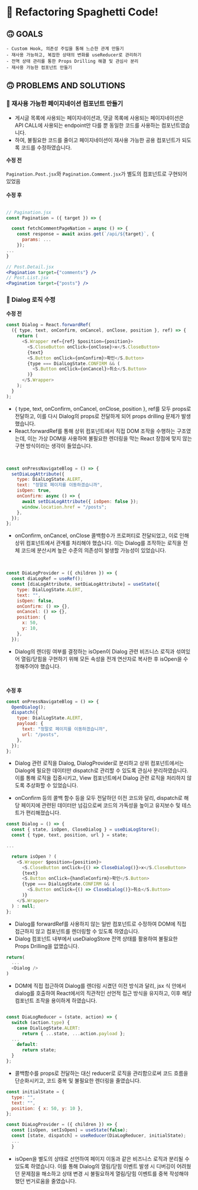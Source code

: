 # 🍝 Refactoring Spaghetti Code!

## 🙃 GOALS

    - Custom Hook, 의존성 주입을 통해 느슨한 관계 만들기
    - 재사용 가능하고, 복잡한 상태의 변화를 useReducer로 관리하기
    - 전역 상태 관리를 통한 Props Drilling 해결 및 관심사 분리
    - 재사용 가능한 컴포넌트 만들기

## 🙃 PROBLEMS AND SOLUTIONS

### 🤖 재사용 가능한 페이지네이션 컴포넌트 만들기

- 게시글 목록에 사용되는 페이지네이션과, 댓글 목록에 사용되는 페이지네이션은 API CALL에 사용되는 endpoint만 다를 뿐 동일한 코드를 사용하는 컴포넌트였습니다.
- 하여, 불필요한 코드를 줄이고 페이지네이션이 재사용 가능한 공용 컴포넌트가 되도록 코드를 수정하였습니다.
  <br/>

**수정 전**
<br/>
<br/>
<code>Pagination.Post.jsx</code>와 <code>Pagination.Comment.jsx</code>가 별도의 컴포넌트로 구현되어 있었음
<br/>
<br/>
**수정 후**
<br/>
<br/>

```jsx
// Pagination.jsx
const Pagination = ({ target }) => {

  const fetchCommentPageNation = async () => {
    const response = await axios.get(`/api/${target}`, {
      params: ...
    });
...
}
```

```jsx
// Post.Detail.jsx
<Pagination target={"comments"} />
// Post.List.jsx
<Pagination target={"posts"} />
```

### 🤖 Dialog 로직 수정

**수정 전**

```js
const Dialog = React.forwardRef(
  ({ type, text, onConfirm, onCancel, onClose, position }, ref) => {
    return (
      <S.Wrapper ref={ref} $position={position}>
        <S.CloseButton onClick={onClose}>x</S.CloseButton>
        {text}
        <S.Button onClick={onConfirm}>확인</S.Button>
        {type === DialLogState.CONFIRM && (
          <S.Button onClick={onCancel}>취소</S.Button>
        )}
      </S.Wrapper>
    );
  }
);
```

- { type, text, onConfirm, onCancel, onClose, position }, ref를 모두 props로 전달하고,
  이를 다시 Dialog의 props로 전달하게 되어 props drilling 문제가 발생했습니다.
- React.forwardRef를 통해 상위 컴포넌트에서 직접 DOM 조작을 수행하는 구조였는데,
  이는 가상 DOM을 사용하여 불필요한 렌더링을 막는 React 장점에 맞지 않는 구현 방식이라는 생각이 들었습니다.

<br/>

```js
const onPressNavigateBlog = () => {
  setDiaLogAttribute({
    type: DialLogState.ALERT,
    text: "정말로 페이지를 이동하겠습니까",
    isOpen: true,
    onConfirm: async () => {
      await setDiaLogAttribute({ isOpen: false });
      window.location.href = "/posts";
    },
  });
};
```

- onConfirm, onCancel, onClose 콜백함수가 프로퍼티로 전달되었고, 이로 인해 상위 컴포넌트에서 관계를 처리해야 했습니다.
  이는 Dialog를 조작하는 로직을 전체 코드에 분산시켜 높은 수준의 의존성이 발생할 가능성이 있었습니다.

<br/>

```js
const DiaLogProvider = ({ children }) => {
  const diaLogRef = useRef();
  const [diaLogAttribute, setDiaLogAttribute] = useState({
    type: DialLogState.ALERT,
    text: "",
    isOpen: false,
    onConfirm: () => {},
    onCancel: () => {},
    position: {
      x: 50,
      y: 10,
    },
  });
```

- Dialog의 렌더링 여부를 결정하는 isOpen이 Dialog 관련 비즈니스 로직과 섞여있어
  열림/닫힘을 구현하기 위해 모든 속성을 전개 연산자로 복사한 후 isOpen을 수정해주어야 했습니다.

<br/>

**수정 후**

```js
const onPressNavigateBlog = () => {
  OpenDialog();
  dispatch({
    type: DialLogState.ALERT,
    payload: {
      text: "정말로 페이지를 이동하겠습니까",
      url: "/posts",
    },
  });
};
```

- Dialog 관련 로직을 Dialog, DialogProvider로 분리하고
  상위 컴포넌트에서는 Dialog에 필요한 데이터만 dispatch로 관리할 수 있도록 관심사 분리하였습니다.
  이를 통해 로직을 집중시키고, View 컴포넌트에서 Dialog 관련 로직을 처리하지 않도록 추상화할 수 있었습니다.

- onConfirm 등의 콜백 함수 등을 모두 전달하던 이전 코드와 달리,
  dispatch로 해당 페이지에 관련된 데이터만 넘김으로써 코드의 가독성을 높이고 유지보수 및 테스트가 편리해졌습니다.

```js
const Dialog = () => {
  const { state, isOpen, CloseDialog } = useDiaLogStore();
  const { type, text, position, url } = state;

...

  return isOpen ? (
    <S.Wrapper $position={position}>
      <S.CloseButton onClick={() => CloseDialog()}>x</S.CloseButton>
      {text}
      <S.Button onClick={handleConfirm}>확인</S.Button>
      {type === DialLogState.CONFIRM && (
        <S.Button onClick={() => CloseDialog()}>취소</S.Button>
      )}
    </S.Wrapper>
  ) : null;
};
```

- Dialog를 forwardRef를 사용하지 않는 일반 컴포넌트로 수정하여 DOM에 직접 접근하지 않고 컴포넌트를 렌더링할 수 있도록 하였습니다.
- Dialog 컴포넌트 내부에서 useDialogStore 전역 상태를 활용하여 불필요한 Props Drilling을 없앴습니다.

```js
return(
  ...
  <Dialog />
)
```

- DOM에 직접 접근하여 Dialog를 렌더링 시켰던 이전 방식과 달리, jsx 식 안에서 dialog를 호출하여 React에서의 직관적인 선언적 접근 방식을 유지하고, 이후 해당 컴포넌트 조작을 용이하게 하였습니다.

```js

const DiaLogReducer = (state, action) => {
  switch (action.type) {
    case DialLogState.ALERT:
      return { ...state, ...action.payload };
  ...
    default:
      return state;
  }
};

```

- 콜백함수를 props로 전달하는 대신 reducer로 로직을 관리함으로써 코드 흐름을 단순화시키고,
  코드 중복 및 불필요한 렌더링을 줄였습니다.

```js
const initialState = {
  type: "",
  text: "",
  position: { x: 50, y: 10 },
};

const DiaLogProvider = ({ children }) => {
  const [isOpen, setIsOpen] = useState(false);
  const [state, dispatch] = useReducer(DiaLogReducer, initialState);
  ...
  }

```

- isOpen을 별도의 상태로 선언하여 페이지 이동과 같은 비즈니스 로직과 분리될 수 있도록 하였습니다.
  이를 통해 Dialog의 열림/닫힘 이벤트 발생 시 디버깅이 어려웠던 문제점을 해소하고
  상태 변경 시 불필요하게 열림/닫힘 이벤트를 중복 작성해야 했던 번거로움을 줄였습니다.
